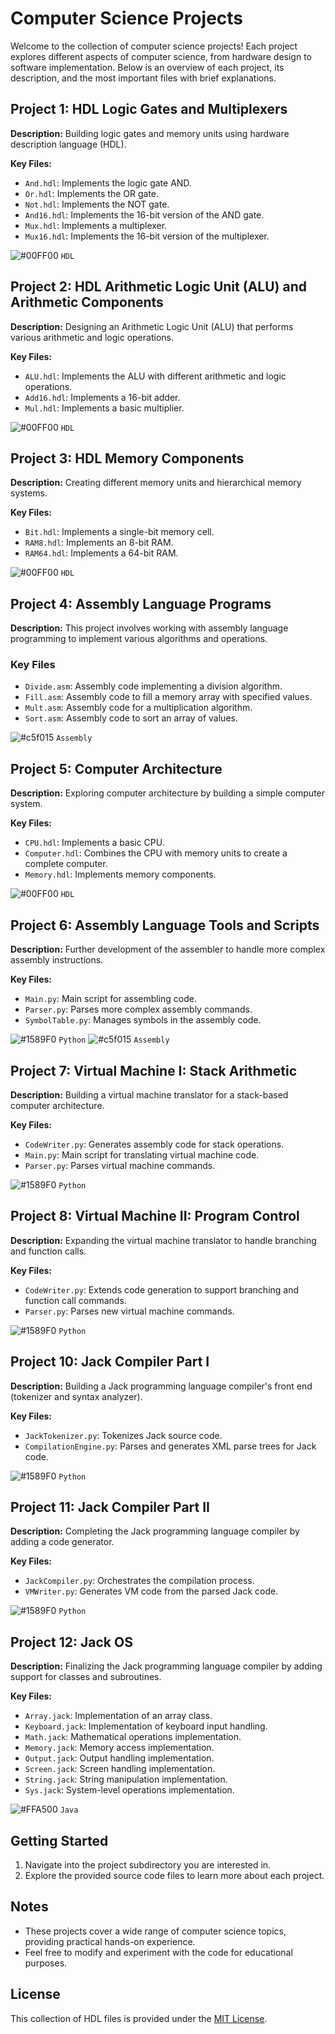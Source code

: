 # Computer Science Projects

Welcome to the collection of computer science projects! Each project explores different aspects of computer science, from hardware design to software implementation. Below is an overview of each project, its description, and the most important files with brief explanations.

## Project 1: HDL Logic Gates and Multiplexers

**Description:** Building logic gates and memory units using hardware description language (HDL).

**Key Files:**
- `And.hdl`: Implements the logic gate AND.
- `Or.hdl`: Implements the OR gate.
- `Not.hdl`: Implements the NOT gate.
- `And16.hdl`: Implements the 16-bit version of the AND gate.
- `Mux.hdl`: Implements a multiplexer.
- `Mux16.hdl`: Implements the 16-bit version of the multiplexer.

![#00FF00](https://via.placeholder.com/15/00FF00/000000?text=+) `HDL`

## Project 2: HDL Arithmetic Logic Unit (ALU) and Arithmetic Components

**Description:** Designing an Arithmetic Logic Unit (ALU) that performs various arithmetic and logic operations.

**Key Files:**
- `ALU.hdl`: Implements the ALU with different arithmetic and logic operations.
- `Add16.hdl`: Implements a 16-bit adder.
- `Mul.hdl`: Implements a basic multiplier.

![#00FF00](https://via.placeholder.com/15/00FF00/000000?text=+) `HDL`

## Project 3: HDL Memory Components

**Description:** Creating different memory units and hierarchical memory systems.

**Key Files:**
- `Bit.hdl`: Implements a single-bit memory cell.
- `RAM8.hdl`: Implements an 8-bit RAM.
- `RAM64.hdl`: Implements a 64-bit RAM.

![#00FF00](https://via.placeholder.com/15/00FF00/000000?text=+) `HDL`

## Project 4: Assembly Language Programs

**Description:** This project involves working with assembly language programming to implement various algorithms and operations.

### Key Files

- `Divide.asm`: Assembly code implementing a division algorithm.
- `Fill.asm`: Assembly code to fill a memory array with specified values.
- `Mult.asm`: Assembly code for a multiplication algorithm.
- `Sort.asm`: Assembly code to sort an array of values.

![#c5f015](https://via.placeholder.com/15/c5f015/000000?text=+) `Assembly`

## Project 5: Computer Architecture

**Description:** Exploring computer architecture by building a simple computer system.

**Key Files:**
- `CPU.hdl`: Implements a basic CPU.
- `Computer.hdl`: Combines the CPU with memory units to create a complete computer.
- `Memory.hdl`: Implements memory components.

![#00FF00](https://via.placeholder.com/15/00FF00/000000?text=+) `HDL`

## Project 6: Assembly Language Tools and Scripts

**Description:** Further development of the assembler to handle more complex assembly instructions.

**Key Files:**
- `Main.py`: Main script for assembling code.
- `Parser.py`: Parses more complex assembly commands.
- `SymbolTable.py`: Manages symbols in the assembly code.

![#1589F0](https://via.placeholder.com/15/1589F0/000000?text=+) `Python` ![#c5f015](https://via.placeholder.com/15/c5f015/000000?text=+) `Assembly`

## Project 7: Virtual Machine I: Stack Arithmetic

**Description:** Building a virtual machine translator for a stack-based computer architecture.

**Key Files:**
- `CodeWriter.py`: Generates assembly code for stack operations.
- `Main.py`: Main script for translating virtual machine code.
- `Parser.py`: Parses virtual machine commands.

![#1589F0](https://via.placeholder.com/15/1589F0/000000?text=+) `Python`

## Project 8: Virtual Machine II: Program Control

**Description:** Expanding the virtual machine translator to handle branching and function calls.

**Key Files:**
- `CodeWriter.py`: Extends code generation to support branching and function call commands.
- `Parser.py`: Parses new virtual machine commands.

![#1589F0](https://via.placeholder.com/15/1589F0/000000?text=+) `Python`

## Project 10: Jack Compiler Part I

**Description:** Building a Jack programming language compiler's front end (tokenizer and syntax analyzer).

**Key Files:**
- `JackTokenizer.py`: Tokenizes Jack source code.
- `CompilationEngine.py`: Parses and generates XML parse trees for Jack code.

![#1589F0](https://via.placeholder.com/15/1589F0/000000?text=+) `Python`

## Project 11: Jack Compiler Part II

**Description:** Completing the Jack programming language compiler by adding a code generator.

**Key Files:**
- `JackCompiler.py`: Orchestrates the compilation process.
- `VMWriter.py`: Generates VM code from the parsed Jack code.

![#1589F0](https://via.placeholder.com/15/1589F0/000000?text=+) `Python`

## Project 12: Jack OS

**Description:** Finalizing the Jack programming language compiler by adding support for classes and subroutines.

**Key Files:**
- `Array.jack`: Implementation of an array class.
- `Keyboard.jack`: Implementation of keyboard input handling.
- `Math.jack`: Mathematical operations implementation.
- `Memory.jack`: Memory access implementation.
- `Output.jack`: Output handling implementation.
- `Screen.jack`: Screen handling implementation.
- `String.jack`: String manipulation implementation.
- `Sys.jack`: System-level operations implementation.

![#FFA500](https://via.placeholder.com/15/FFA500/000000?text=+) `Java`

## Getting Started

1. Navigate into the project subdirectory you are interested in.
2. Explore the provided source code files to learn more about each project.

## Notes

- These projects cover a wide range of computer science topics, providing practical hands-on experience.
- Feel free to modify and experiment with the code for educational purposes.

## License

This collection of HDL files is provided under the [MIT License](LICENSE).
